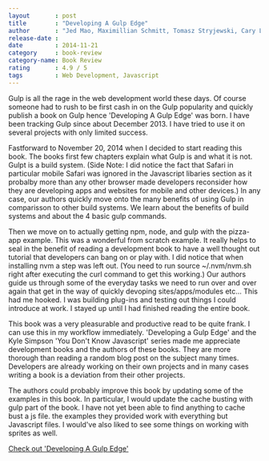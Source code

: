 ```yaml
---
layout       : post
title        : "Developing A Gulp Edge"
author       : "Jed Mao, Maximillian Schmitt, Tomasz Stryjewski, Cary Landholt, William Lubelski"
release-date :
date         : 2014-11-21
category     : book-review
category-name: Book Review
rating       : 4.9 / 5
tags         : Web Development, Javascript
---
```


Gulp is all the rage in the web development world these days. Of course someone had to rush to be first cash in on the Gulp popularity and quickly publish a book on Gulp hence 'Developing A Gulp Edge' was born. I have been tracking Gulp since about December 2013. I have tried to use it on several projects with only limited success.

Fastforward to November 20, 2014 when I decided to start reading this book. The books first few chapters explain what Gulp is and what it is not. Gulpt is a build system. (Side Note: I did notice the fact that Safari in particular mobile Safari was ignored in the Javascript libaries section as it probalby more than any other browser made developers reconsider how they are developing apps and websites for mobile and other devices.) In any case, our authors quickly move onto the many benefits of using Gulp in comparisson to other build systems. We learn about the benefits of build systems and about the 4 basic gulp commands.

Then we move on to actually getting npm, node, and gulp with the pizza-app example. This was a wonderful from scratch example. It really helps to seal in the benefit of reading a development book to have a well thought out tutorial that developers can bang on or play with. I did notice that when installing nvm a step was left out. (You need to run source ~/.nvm/nvm.sh right after executing the curl command to get this working.) Our authors guide us through some of the everyday tasks we need to run over and over again that get in the way of quickly devoping sites/apps/modules etc... This had me hooked. I was building plug-ins and testing out things I could introduce at work. I stayed up until I had finished reading the entire book.

This book was a very pleasurable and productive read to be quite frank. I can use this in my workflow immediately. 'Developing a Gulp Edge' and the Kyle Simpson 'You Don't Know Javascript' series made me appreciate development books and the authors of these books. They are more thorough than reading a random blog post on the subject many times. Developers are already working on their own projects and in many cases writing a book is a deviation from their other projects.

The authors could probably improve this book by updating some of the examples in this book. In particular, I would update the cache busting with gulp part of the book. I have not yet been able to find anything to cache bust a js file. the examples they provided work with everything but Javascript files. I would've also liked to see some things on working with sprites as well.

[Check out 'Developing A Gulp Edge'](http://shop.oreilly.com/product/9781939902146.do)